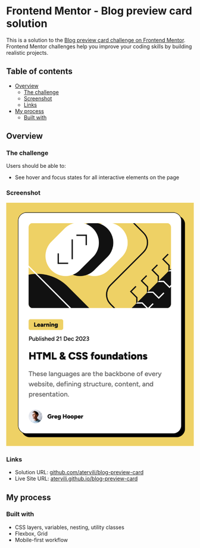 # Frontend Mentor - Blog preview card solution

This is a solution to the [Blog preview card challenge on Frontend Mentor](https://www.frontendmentor.io/challenges/blog-preview-card-ckPaj01IcS). Frontend Mentor challenges help you improve your coding skills by building realistic projects.

## Table of contents

- [Overview](#overview)
  - [The challenge](#the-challenge)
  - [Screenshot](#screenshot)
  - [Links](#links)
- [My process](#my-process)
  - [Built with](#built-with)

## Overview

### The challenge

Users should be able to:

- See hover and focus states for all interactive elements on the page

### Screenshot

![](./screenshot.png)

### Links

- Solution URL: [github.com/atervili/blog-preview-card](https://github.com/atervili/blog-preview-card)
- Live Site URL: [atervili.github.io/blog-preview-card](https://atervili.github.io/blog-preview-card)

## My process

### Built with

- CSS layers, variables, nesting, utility classes
- Flexbox, Grid
- Mobile-first workflow
